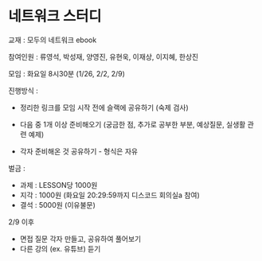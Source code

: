 # 네트워크 스터디

교재 : 모두의 네트워크 ebook

참여인원 : 류영석, 박성재, 양영진, 유현욱, 이재상, 이지혜, 한상진 

모임 : 화요일 8시30분 (1/26, 2/2, 2/9)  



진행방식 : 

- 정리한 링크를 모임 시작 전에 슬랙에 공유하기 (숙제 검사)

- 다음 중 1개 이상 준비해오기 (궁금한 점, 추가로 공부한 부분, 예상질문, 실생활 관련 예제) 
- 각자 준비해온 것 공유하기 - 형식은 자유



벌금 : 

- 과제 : LESSON당 1000원 
- 지각 : 1000원 (화요일 20:29:59까지 디스코드 회의실a 참여)
- 결석 : 5000원 (이유불문)



2/9 이후

- 면접 질문 각자 만들고, 공유하여 풀어보기
- 다른 강의 (ex. 유튜브) 듣기





